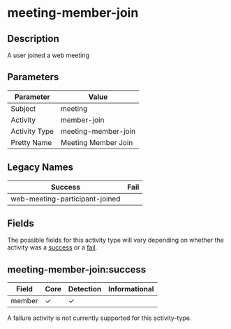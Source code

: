 meeting-member-join
===================

Description
-----------
A user joined a web meeting

Parameters
----------
| Parameter     | Value               |
| ------------- | ------------------- |
| Subject       | meeting             |
| Activity      | member-join         |
| Activity Type | meeting-member-join |
| Pretty Name   | Meeting Member Join |

Legacy Names
------------
| Success                            | Fail |
| ---------------------------------- | ---- |
| web-meeting-participant-joined<br> |      |

Fields
------

The possible fields for this activity type will vary depending on whether the activity was a [success](#meeting-member-joinsuccess) or a [fail](#meeting-member-joinfail).


meeting-member-join:success
---------------------------

| Field  | Core     | Detection | Informational |
| ------ | -------- | --------- | ------------- |
| member | &#10003; | &#10003;  |               |

A failure activity is not currently supported for this activity-type.